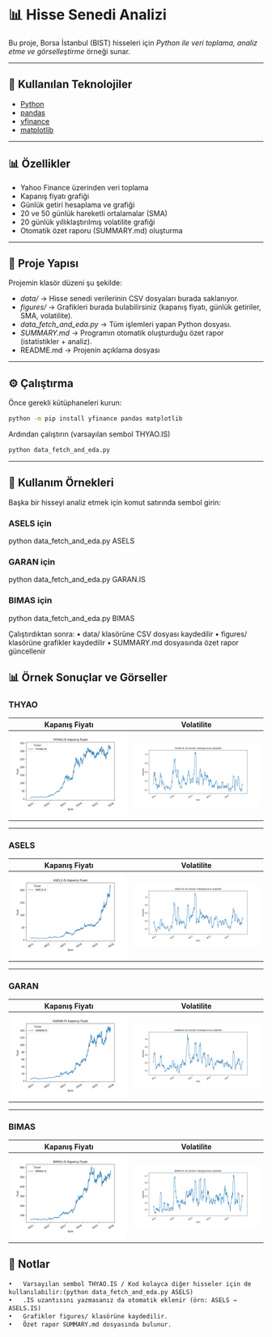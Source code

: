 # 📊 Hisse Senedi Analizi 
Bu proje, Borsa İstanbul (BIST) hisseleri için *Python ile veri toplama, analiz etme ve görselleştirme* örneği sunar.  

---

## 🚀 Kullanılan Teknolojiler
- [Python](https://www.python.org/)  
- [pandas](https://pandas.pydata.org/)  
- [yfinance](https://pypi.org/project/yfinance/)  
- [matplotlib](https://matplotlib.org/)

---

## 📊 Özellikler
- Yahoo Finance üzerinden veri toplama  
- Kapanış fiyatı grafiği  
- Günlük getiri hesaplama ve grafiği  
- 20 ve 50 günlük hareketli ortalamalar (SMA)  
- 20 günlük yıllıklaştırılmış volatilite grafiği  
- Otomatik özet raporu (SUMMARY.md) oluşturma

---

## 📂 Proje Yapısı

Projemin klasör düzeni şu şekilde:

- *data/* → Hisse senedi verilerinin CSV dosyaları burada saklanıyor.  
- *figures/* → Grafikleri burada bulabilirsiniz (kapanış fiyatı, günlük getiriler, SMA, volatilite).  
- *data_fetch_and_eda.py* → Tüm işlemleri yapan Python dosyası.  
- *SUMMARY.md* → Programın otomatik oluşturduğu özet rapor (istatistikler + analiz). 
- README.md → Projenin açıklama dosyası 

---

## ⚙️ Çalıştırma

Önce gerekli kütüphaneleri kurun:
```bash
python -m pip install yfinance pandas matplotlib 
```
Ardından çalıştırın (varsayılan sembol THYAO.IS)
```bash
python data_fetch_and_eda.py 
```

---

## 🔧 Kullanım Örnekleri

Başka bir hisseyi analiz etmek için komut satırında sembol girin:
### ASELS için 
python data_fetch_and_eda.py ASELS

### GARAN için 
python data_fetch_and_eda.py GARAN.IS

### BIMAS için 
python data_fetch_and_eda.py BIMAS

Çalıştırdıktan sonra:
	•	data/ klasörüne CSV dosyası kaydedilir
	•	figures/ klasörüne grafikler kaydedilir
	•	SUMMARY.md dosyasında özet rapor güncellenir



## 📊 Örnek Sonuçlar ve Görseller

### THYAO
| Kapanış Fiyatı | Volatilite |
| --- | --- |
| <img src="figures/THYAO_IS_close.png" width="400"> | <img src="figures/THYAO_IS_volatility.png" width="450"> |

---

### ASELS
| Kapanış Fiyatı | Volatilite |
| --- | --- |
| <img src="figures/ASELS_IS_close.png" width="400"> | <img src="figures/ASELS_IS_volatility.png" width="450"> |

---

### GARAN
| Kapanış Fiyatı | Volatilite |
| --- | --- |
| <img src="figures/GARAN_IS_close.png" width="400"> | <img src="figures/GARAN_IS_volatility.png" width="450"> |

---

### BIMAS
| Kapanış Fiyatı | Volatilite |
| --- | --- |
| <img src="figures/BIMAS_IS_close.png" width="400"> | <img src="figures/BIMAS_IS_volatility.png" width="450"> |

## 📝 Notlar

	•	Varsayılan sembol THYAO.IS / Kod kolayca diğer hisseler için de kullanılabilir:(python data_fetch_and_eda.py ASELS) 
    •   .IS uzantısını yazmasanız da otomatik eklenir (örn: ASELS → ASELS.IS)
	•	Grafikler figures/ klasörüne kaydedilir.
	•	Özet rapor SUMMARY.md dosyasında bulunur. 
